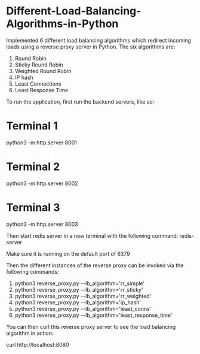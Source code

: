 # Different-Load-Balancing-Algorithms-in-Python
Implemented 6 different load balancing algorithms which redirect incoming loads using a reverse proxy server in Python.
The six algorithms are:
1. Round Robin
2. Sticky Round Robin
3. Weighted Round Robin
4. IP hash
5. Least Connections
6. Least Response Time

To run the application, first run the backend servers, like so:

# Terminal 1
python3 -m http.server 8001

# Terminal 2
python3 -m http.server 8002

# Terminal 3
python3 -m http.server 8003

Then start redis server in a new terminal with the following command:
redis-server

Make sure it is running on the default port of 6379

Then the different instances of the reverse proxy can be invoked via the following commands:
1. python3 reverse_proxy.py --lb_algorithm='rr_simple'
2. python3 reverse_proxy.py --lb_algorithm='rr_sticky'
3. python3 reverse_proxy.py --lb_algorithm='rr_weighted'
4. python3 reverse_proxy.py --lb_algorithm='ip_hash'
5. python3 reverse_proxy.py --lb_algorithm='least_conns'
6. python3 reverse_proxy.py --lb_algorithm='least_response_time'

You can then curl this reverse proxy server to see the load balancing algorithm in action:

curl http://localhost:8080
